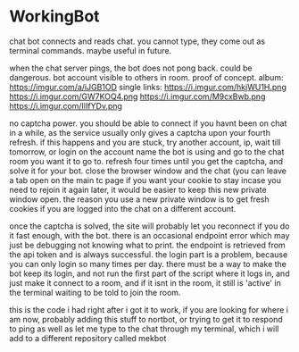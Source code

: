 # WorkingBot
chat bot connects and reads chat. you cannot type, they come out as terminal commands. maybe useful in future.

when the chat server pings, the bot does not pong back. could be dangerous.
bot account visible to others in room. proof of concept.
album:
https://imgur.com/a/iJGB1OD
single links:
https://i.imgur.com/hkjWU1H.png
https://i.imgur.com/GW7KOQ4.png
https://i.imgur.com/M9cxBwb.png
https://i.imgur.com/IlIfYDv.png

no captcha power. you should be able to connect if you havnt been on chat in a while, as the service usually only gives a captcha upon your fourth refresh.
if this happens and you are stuck, try another account, ip, wait till tomorrow, or login on the account name the bot is using and go to the chat room you want it to go to.
refresh four times until you get the captcha, and solve it for your bot. close the browser window and the chat (you can leave a tab open on the main tc page if you want your cookie to stay incase you need to rejoin it again later, it would be easier to keep this new private window open. the reason you use a new private window is to get fresh cookies if you are logged into the chat on a different account.

once the captcha is solved, the site will probably let you reconnect if you do it fast enough, with the bot. there is an occasional endpoint error which may just be debugging not knowing what to print.
the endpoint is retrieved from the api token and is always successful. the login part is a problem, because you can only login so many times per day. there must be a way to make the bot keep its login, and not run the first part of the script where it logs in, and just make it connect to a room, and if it isnt in the room, it still is 'active' in the terminal waiting to be told to join the room.

this is the code i had right after i got it to work, if you are looking for where i am now, probably adding this stuff to nortbot, or trying to get it to respond to ping as well as let me type to the chat through my terminal, which i will add to a different repository called mekbot
